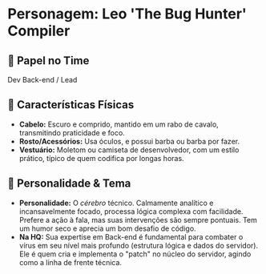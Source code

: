 # Personagem: Leo 'The Bug Hunter' Compiler

## 🎯 Papel no Time
Dev Back-end / Lead

## 🎨 Características Físicas
* **Cabelo:** Escuro e comprido, mantido em um rabo de cavalo, transmitindo praticidade e foco.
* **Rosto/Acessórios:** Usa óculos, e possui barba ou barba por fazer.
* **Vestuário:** Moletom ou camiseta de desenvolvedor, com um estilo prático, típico de quem codifica por longas horas.

## 🧠 Personalidade & Tema
* **Personalidade:** O *cérebro* técnico. Calmamente analítico e incansavelmente focado, processa lógica complexa com facilidade. Prefere a ação à fala, mas suas intervenções são sempre pontuais. Tem um humor seco e aprecia um bom desafio de código.
* **Na HQ:** Sua expertise em Back-end é fundamental para combater o vírus em seu nível mais profundo (estrutura lógica e dados do servidor). Ele é quem cria e implementa o "patch" no núcleo do servidor, agindo como a linha de frente técnica.
